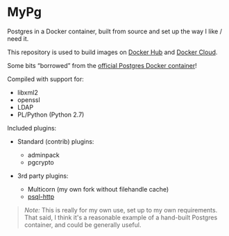 MyPg
====

Postgres in a Docker container, built from source and set up the way I like / need it.

This repository is used to build images on [Docker Hub](https://hub.docker.com/r/visagie/mypg/)
and [Docker Cloud](https://cloud.docker.com/swarm/visagie/repository/docker/visagie/mypg/general).

Some bits “borrowed” from the
[official Postgres Docker container](https://hub.docker.com/_/postgres/)!

Compiled with support for:

* libxml2
* openssl
* LDAP
* PL/Python (Python 2.7)

Included plugins:

* Standard (contrib) plugins:
    - adminpack
    - pgcrypto

* 3rd party plugins:
    - Multicorn (my own fork without filehandle cache)
    - [psql-http](https://github.com/pramsey/pgsql-http)

> *Note:*  This is really for my own use, set up to my own requirements.  That said,
  I think it's a reasonable example of a hand-built Postgres container, and could be
  generally useful.
